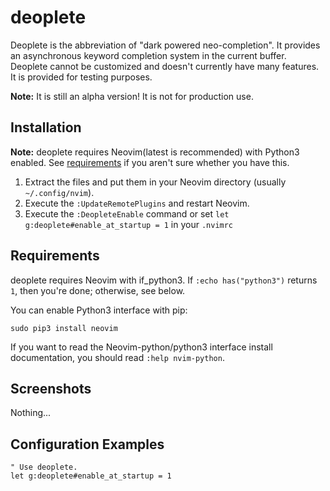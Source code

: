 deoplete
========

Deoplete is the abbreviation of "dark powered neo-completion".  It
provides an asynchronous keyword completion system in the
current buffer.  Deoplete cannot be customized and doesn't currently have many
features.  It is provided for testing purposes.

**Note:** It is still an alpha version!  It is not for production use.

## Installation

**Note:** deoplete requires Neovim(latest is recommended) with Python3 enabled.
See [requirements](#requirements) if you aren't sure whether you have this.

1. Extract the files and put them in your Neovim directory
   (usually `~/.config/nvim`).
2. Execute the `:UpdateRemotePlugins` and restart Neovim.
3. Execute the `:DeopleteEnable` command or set `let g:deoplete#enable_at_startup = 1`
   in your `.nvimrc`

## Requirements

deoplete requires Neovim with if\_python3.
If `:echo has("python3")` returns `1`, then you're done; otherwise, see below.

You can enable Python3 interface with pip:

    sudo pip3 install neovim

If you want to read the Neovim-python/python3 interface install documentation,
you should read `:help nvim-python`.

## Screenshots

Nothing...

## Configuration Examples

```vim
" Use deoplete.
let g:deoplete#enable_at_startup = 1
```
